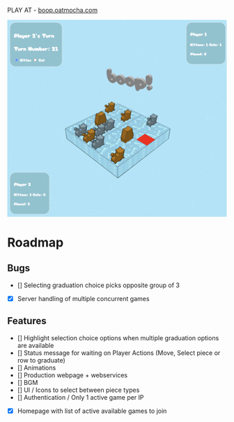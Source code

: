 PLAY AT - [boop.oatmocha.com](https://boop.oatmocha.com)

![Boop](docs/boop.png)

# Roadmap
## Bugs
- [] Selecting graduation choice picks opposite group of 3
- [x] Server handling of multiple concurrent games

## Features
- [] Highlight selection choice options when multiple graduation options are available 
- [] Status message for waiting on Player Actions (Move, Select piece or row to graduate)
- [] Animations
- [] Production webpage + webservices
- [] BGM
- [] UI / Icons to select between piece types 
- [] Authentication / Only 1 active game per IP
- [x] Homepage with list of active available games to join
